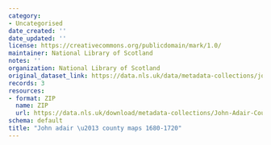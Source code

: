 ```yaml
---
category:
- Uncategorised
date_created: ''
date_updated: ''
license: https://creativecommons.org/publicdomain/mark/1.0/
maintainer: National Library of Scotland
notes: ''
organization: National Library of Scotland
original_dataset_link: https://data.nls.uk/data/metadata-collections/john-adair/
records: 3
resources:
- format: ZIP
  name: ZIP
  url: https://data.nls.uk/download/metadata-collections/John-Adair-County-Maps.zip
schema: default
title: "John adair \u2013 county maps 1680-1720"
---
```

